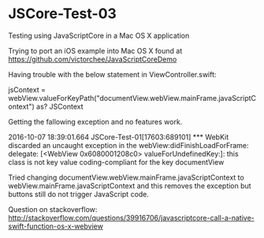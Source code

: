 # JSCore-Test-03
Testing using JavaScriptCore in a Mac OS X application

Trying to port an iOS example into Mac OS X found at https://github.com/victorchee/JavaScriptCoreDemo

Having trouble with the below statement in ViewController.swift:

jsContext = webView.valueForKeyPath("documentView.webView.mainFrame.javaScriptContext") as? JSContext

Getting the fallowing exception and no features work.

2016-10-07 18:39:01.664 JSCore-Test-01[17603:689101] *** WebKit discarded an uncaught exception in the webView:didFinishLoadForFrame: 
delegate: <NSUnknownKeyException> [<WebView 0x6080001208c0> valueForUndefinedKey:]: 
this class is not key value coding-compliant for the key documentView

Tried changing documentView.webView.mainFrame.javaScriptContext to webView.mainFrame.javaScriptContext and this removes the exception but buttons still do not trigger JavaScript code.

Question on stackoverflow:
http://stackoverflow.com/questions/39916706/javascriptcore-call-a-native-swift-function-os-x-webview
